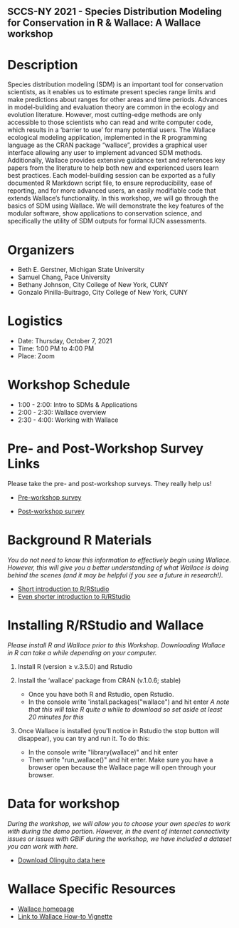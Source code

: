 ## SCCS-NY 2021 - Species Distribution Modeling for Conservation in R & Wallace: A Wallace workshop


# Description
Species distribution modeling (SDM) is an important tool for conservation scientists, as it enables us to estimate present species range limits and make predictions about ranges for other areas and time periods. Advances in model-building and evaluation theory are common in the ecology and evolution literature. However, most cutting-edge methods are only accessible to those scientists who can read and write computer code, which results in a ‘barrier to use’ for many potential users. The Wallace ecological modeling application, implemented in the R programming language as the CRAN package “wallace”, provides a graphical user interface allowing any user to implement advanced SDM methods. Additionally, Wallace provides extensive guidance text and references key papers from the literature to help both new and experienced users learn best practices. Each model-building session can be exported as a fully documented R Markdown script file, to ensure reproducibility, ease of reporting, and for more advanced users, an easily modifiable code that extends Wallace’s functionality. In this workshop, we will go through the basics of SDM using Wallace. We will demonstrate the key features of the modular software, show applications to conservation science, and specifically the utility of SDM outputs for formal IUCN assessments.


# Organizers
- Beth E. Gerstner, Michigan State University
- Samuel Chang, Pace University 
- Bethany Johnson, City College of New York, CUNY
- Gonzalo Pinilla-Buitrago, City College of New York, CUNY

# Logistics
- Date: Thursday, October 7, 2021
- Time: 1:00 PM to 4:00 PM
- Place: Zoom

# Workshop Schedule
- 1:00 - 2:00: Intro to SDMs & Applications
- 2:00 - 2:30: Wallace overview
- 2:30 - 4:00: Working with Wallace

# Pre- and Post-Workshop Survey Links
Please take the pre- and post-workshop surveys. They really help us!

- [Pre-workshop survey](https://docs.google.com/forms/d/e/1FAIpQLScObNbLwPsQU8IMeiGBPazdJzc2xodw2JTndC82mCVqSmYY3g/viewform?usp=sf_link)

- [Post-workshop survey](https://docs.google.com/forms/d/e/1FAIpQLSe5l1W07bwiZ6epCF2nQViDTLXOVmWCtJYKVbFthBxjXWe4qg/viewform?usp=sf_link) 

# Background R Materials
*You do not need to know this information to effectively begin using Wallace. However, this will give you a better understanding of what Wallace is doing behind the scenes (and it may be helpful if you see a future in research!).*

- [Short introduction to R/RStudio](https://mlammens.github.io/SCCS-R-Wallace/docs/Intro-to-RStudio.html)
- [Even shorter introduction to R/RStudio](https://github.com/bgerstner90/SCCS_2021/blob/f8719086341de081676dd0cf3a77e9d4c18e53f9/Crash-Course-R.html)

# Installing R/RStudio and Wallace
*Please install R and Wallace prior to this Workshop. Downloading Wallace in R can take a while depending on your computer.*
1. Install R (version ≥ v.3.5.0) and Rstudio 

2. Install the ‘wallace’ package from CRAN (v.1.0.6; stable)

   - Once you have both R and Rstudio, open Rstudio.
   - In the console write 'install.packages("wallace") and hit enter
   *A note that this will take R quite a while to download so set aside at least 20 minutes for this*

3. Once Wallace is installed (you'll notice in Rstudio the stop button will disappear), you can try and run it. To do this:

   - In the console write "library(wallace)" and hit enter
   - Then write "run_wallace()" and hit enter. Make sure you have a browser open because the Wallace page will open through your browser.


# Data for workshop
*During the workshop, we will allow you to choose your own species to work with during the demo portion. However, in the event of internet connectivity issues or issues with GBIF during the workshop, we have included a dataset you can work with here.*
- [Download Olinguito data here](https://drive.google.com/drive/folders/11E2Dt1Y1BLTE5t0IvQEnUSDagckhvv5M?usp=sharing)



# Wallace Specific Resources
- [Wallace homepage](https://wallaceecomod.github.io/)
- [Link to Wallace How-to Vignette](https://wallaceecomod.github.io/vignettes/wallace_vignette.html)



